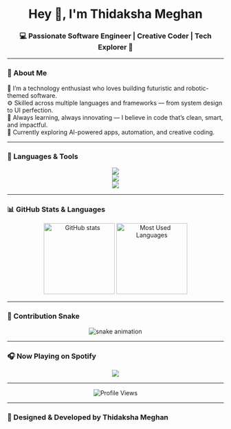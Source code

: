 <!-- 
👋 Hi there! Welcome to my GitHub profile.
This README is designed in a modern, dark, techy style — inspired by Mauro de Souza’s Profile README Generator.
-->

<h1 align="center">Hey 👋, I'm Thidaksha Meghan</h1>

<h3 align="center">💻 Passionate Software Engineer | Creative Coder | Tech Explorer 🚀</h3>

---

### 🧠 About Me  
🌟 I’m a technology enthusiast who loves building futuristic and robotic-themed software.  
⚙️ Skilled across multiple languages and frameworks — from system design to UI perfection.  
🎯 Always learning, always innovating — I believe in code that’s clean, smart, and impactful.  
🧩 Currently exploring AI-powered apps, automation, and creative coding.

---

### 🚀 Languages & Tools

<p align="center">
  <!-- Core Languages -->
  <img src="https://skillicons.dev/icons?i=html,css,js,ts,java,php,python,c,cpp,cs" />
  <br>
  <!-- Frameworks & Libraries -->
  <img src="https://skillicons.dev/icons?i=react,nodejs,express,bootstrap,tailwind,sass,mysql,mongodb,sqlite,firebase" />
  <br>
  <!-- Tools & Platforms -->
  <img src="https://skillicons.dev/icons?i=git,github,vscode,visualstudio,androidstudio,figma,postman,linux,discord,aws" />
</p>

---

### 📊 GitHub Stats & Languages

<p align="center">
  <img src="https://github-readme-stats.vercel.app/api?username=ThidakshaMeghan&show_icons=true&theme=tokyonight" alt="GitHub stats" height="165" />
  <img src="https://github-readme-stats.vercel.app/api/top-langs/?username=ThidakshaMeghan&layout=compact&theme=tokyonight" alt="Most Used Languages" height="165" />
</p>

---

### 🐍 Contribution Snake
<p align="center">
  <img src="https://raw.githubusercontent.com/ThidakshaMeghan/ThidakshaMeghan/output/github-contribution-grid-snake-dark.svg" alt="snake animation" />
</p>

---

### 🎧 Now Playing on Spotify
<p align="center">
  <a href="https://spotify-github-profile.vercel.app/api/view?uid=your_spotify_id&redirect=true">
    <img src="https://spotify-github-profile.vercel.app/api/view?uid=your_spotify_id&cover_image=true&theme=novatorem&bar_color=53b14f&bar_color_cover=true" />
  </a>
</p>

---

<p align="center">
  <img src="https://komarev.com/ghpvc/?username=ThidakshaMeghan&style=flat-square&color=blueviolet" alt="Profile Views" />
</p>

---

### 🖤 Designed & Developed by **Thidaksha Meghan**
